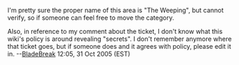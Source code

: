 I'm pretty sure the proper name of this area is "The Weeping", but
cannot verify, so if someone can feel free to move the category.

Also, in reference to my comment about the ticket, I don't know what
this wiki's policy is around revealing "secrets". I don't remember
anymore where that ticket goes, but if someone does and it agrees with
policy, please edit it in. --[BladeBreak](User:BladeBreak.md "wikilink")
12:05, 31 Oct 2005 (EST)
